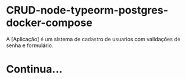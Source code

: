 # CRUD-node-typeorm-postgres-docker-compose

A [Aplicação] é um sistema de cadastro de usuarios com validações de senha e formulário.

# Continua...
